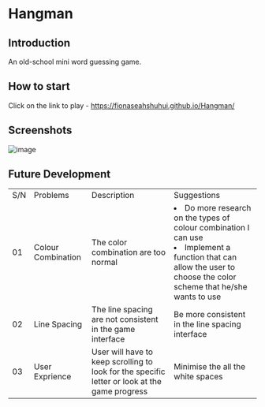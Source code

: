 # Hangman

## Introduction
An old-school mini word guessing game.

## How to start
Click on the link to play - https://fionaseahshuhui.github.io/Hangman/

## Screenshots
![image](https://user-images.githubusercontent.com/118295100/227709853-3ba48961-59cf-4829-8ea1-da961d0d5d48.png)

## Future Development
<table>
  <tr>
    <td>S/N</td>
    <td>Problems</td>
    <td>Description</td>
    <td>Suggestions</td>
  </tr>
  <tr>
    <td>01</td>
    <td>Colour Combination</td>
    <td>The color combination are too normal</td>
    <td><li>Do more research on the types of colour combination I can use
    <li>Implement a function that can allow the user to choose the color scheme that he/she wants to use</td>
  </tr>
  <tr>
    <td>02</td>
    <td>Line Spacing</td>
    <td>The line spacing are not consistent in the game interface</td>
    <td>Be more consistent in the line spacing interface</td>
  </tr>
  <tr>
    <td>03</td>
    <td>User Exprience</td>
    <td>User will have to keep scrolling to look for the specific letter or look at the game progress </td>
    <td>Minimise the all the white spaces</td>
  </tr>
</table>
